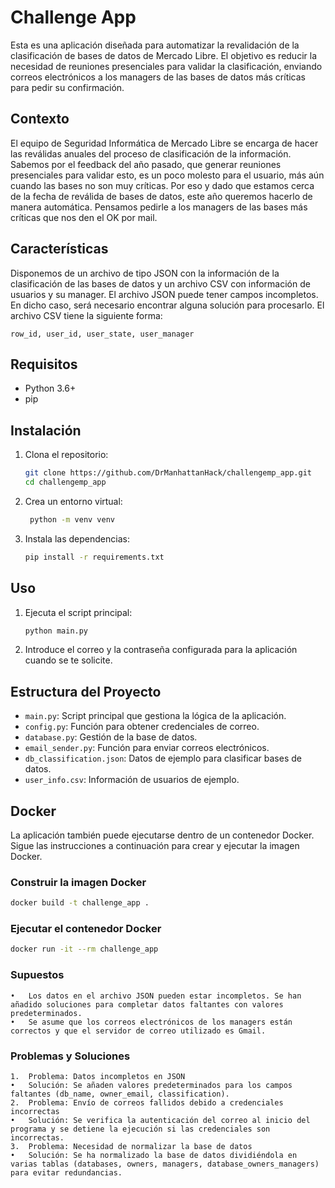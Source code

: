 # Challenge App

Esta es una aplicación diseñada para automatizar la revalidación de la clasificación de bases de datos de Mercado Libre. El objetivo es reducir la necesidad de reuniones presenciales para validar la clasificación, enviando correos electrónicos a los managers de las bases de datos más críticas para pedir su confirmación.

## Contexto

El equipo de Seguridad Informática de Mercado Libre se encarga de hacer las reválidas anuales del proceso de clasificación de la información. Sabemos por el feedback del año pasado, que generar reuniones presenciales para validar esto, es un poco molesto para el usuario, más aún cuando las bases no son muy críticas. Por eso y dado que estamos cerca de la fecha de reválida de bases de datos, este año queremos hacerlo de manera automática. Pensamos pedirle a los managers de las bases más críticas que nos den el OK por mail.

## Características

Disponemos de un archivo de tipo JSON con la información de la clasificación de las bases de datos y un archivo CSV con información de usuarios y su manager. El archivo JSON puede tener campos incompletos. En dicho caso, será necesario encontrar alguna solución para procesarlo. El archivo CSV tiene la siguiente forma:

```csv
row_id, user_id, user_state, user_manager
```


## Requisitos

- Python 3.6+
- pip

## Instalación

1. Clona el repositorio:

    ```sh
    git clone https://github.com/DrManhattanHack/challengemp_app.git
    cd challengemp_app
    ```

2. Crea un entorno virtual:

   ```sh
    python -m venv venv
    ```

4. Instala las dependencias:

    ```sh
    pip install -r requirements.txt
    ```

## Uso

1. Ejecuta el script principal:

    ```sh
    python main.py
    ```

2. Introduce el correo y la contraseña configurada para la aplicación cuando se te solicite.

## Estructura del Proyecto

- `main.py`: Script principal que gestiona la lógica de la aplicación.
- `config.py`: Función para obtener credenciales de correo.
- `database.py`: Gestión de la base de datos.
- `email_sender.py`: Función para enviar correos electrónicos.
- `db_classification.json`: Datos de ejemplo para clasificar bases de datos.
- `user_info.csv`: Información de usuarios de ejemplo.

## Docker

La aplicación también puede ejecutarse dentro de un contenedor Docker. Sigue las instrucciones a continuación para crear y ejecutar la imagen Docker.

### Construir la imagen Docker

```sh
docker build -t challenge_app .
```

### Ejecutar el contenedor Docker

```sh
docker run -it --rm challenge_app
```

### Supuestos

	•	Los datos en el archivo JSON pueden estar incompletos. Se han añadido soluciones para completar datos faltantes con valores predeterminados.
	•	Se asume que los correos electrónicos de los managers están correctos y que el servidor de correo utilizado es Gmail.

### Problemas y Soluciones

	1.	Problema: Datos incompletos en JSON
	•	Solución: Se añaden valores predeterminados para los campos faltantes (db_name, owner_email, classification).
	2.	Problema: Envío de correos fallidos debido a credenciales incorrectas
	•	Solución: Se verifica la autenticación del correo al inicio del programa y se detiene la ejecución si las credenciales son incorrectas.
	3.	Problema: Necesidad de normalizar la base de datos
	•	Solución: Se ha normalizado la base de datos dividiéndola en varias tablas (databases, owners, managers, database_owners_managers) para evitar redundancias.

